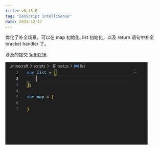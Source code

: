 ```yaml
---
title: v0.15.0 
tag: "ZenScript IntelliSense"
date: 2023-12-17
---
```


优化了补全场景，可以在 map 初始化, list 初始化，以及 return 语句中补全 bracket handler 了。

涉及的提交
[1d66216](https://github.com/raylras/zenscript-intelli-sense/commit/1d6621601d5e74a3eea98ec14d8d520d2a8d5e30)

![bracket-completions](assets%2Fv0.15.0%2Fbracket-completions.webp)
